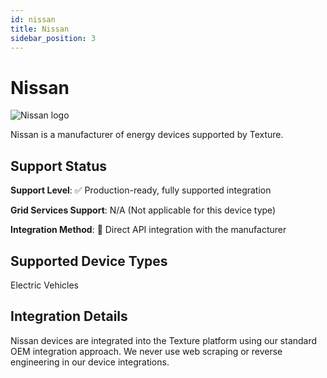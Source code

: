 ```yaml
---
id: nissan
title: Nissan
sidebar_position: 3
---
```


# Nissan

<div style={{ textAlign: 'center', margin: '20px 0' }}>
  <img 
    src="https://device.cms.texture.energy/logo/%20Nissan%20Vector%20Icon.svg" 
    alt="Nissan logo" 
    style={{ maxWidth: '200px', maxHeight: '150px' }}
  />
</div>

Nissan is a manufacturer of energy devices supported by Texture.



## Support Status

**Support Level**: ✅ Production-ready, fully supported integration

**Grid Services Support**: N/A (Not applicable for this device type)

**Integration Method**: 🔌 Direct API integration with the manufacturer

## Supported Device Types

Electric Vehicles

## Integration Details

Nissan devices are integrated into the Texture platform using our standard OEM integration approach. We never use web scraping or reverse engineering in our device integrations.



